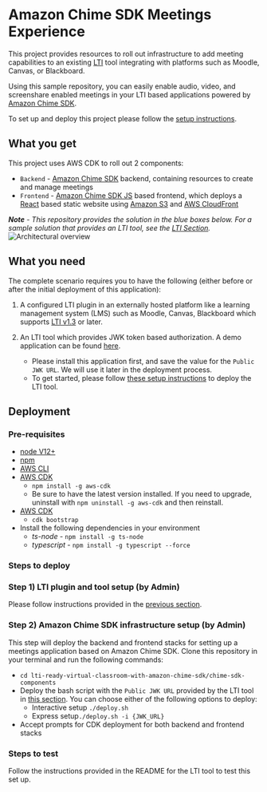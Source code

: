 # Amazon Chime SDK Meetings Experience

This project provides resources to roll out infrastructure to add meeting capabilities to an existing [LTI](https://www.imsglobal.org/activity/learning-tools-interoperability) tool integrating with platforms such as Moodle, Canvas, or Blackboard.

Using this sample repository, you can easily enable audio, video, and screenshare enabled meetings in your LTI based applications powered by [Amazon Chime SDK](https://aws.amazon.com/chime/chime-sdk/).

To set up and deploy this project please follow the [setup instructions](#deployment).

## What you get

This project uses AWS CDK to roll out 2 components:

- `Backend` - [Amazon Chime SDK](https://aws.amazon.com/chime/chime-sdk/) backend, containing resources to create and manage meetings
- `Frontend` - [Amazon Chime SDK JS](https://github.com/aws/amazon-chime-sdk-js) based frontend, which deploys a [React](https://reactjs.org/) based static website using [Amazon S3](https://aws.amazon.com/s3/) and [AWS CloudFront](https://aws.amazon.com/cloudfront/)

_**Note** - This repository provides the solution in the blue boxes below. For a sample solution that provides an LTI tool, see the [LTI Section](../lti-components/README.md)._
![Architectural overview](lti-chime-sdk-architecture.png)

## What you need

The complete scenario requires you to have the following (either before or after the initial deployment of this application):

1. A configured LTI plugin in an externally hosted platform like a learning management system (LMS) such as Moodle, Canvas, Blackboard which supports [LTI v1.3](https://www.imsglobal.org/spec/lti/v1p3/#overview) or later.

2. An LTI tool which provides JWK token based authorization. A demo application can be found [here](../lti-components/README.md).
   - Please install this application first, and save the value for the `Public JWK URL`. We will use it later in the deployment process.
   - To get started, please follow [these setup instructions](../lti-components/web/README.md) to deploy the LTI tool.

## Deployment

### Pre-requisites

- [node V12+](https://nodejs.org/en/download/)
- [npm](https://www.npmjs.com/get-npm)
- [AWS CLI](https://docs.aws.amazon.com/cli/latest/userguide/install-cliv2.html)
- [AWS CDK](https://docs.aws.amazon.com/cdk/latest/guide/getting_started.html#getting_started_install)
  - `npm install -g aws-cdk`
  - Be sure to have the latest version installed. If you need to upgrade, uninstall with `npm uninstall -g aws-cdk` and then reinstall.
- [AWS CDK](https://docs.aws.amazon.com/cdk/latest/guide/bootstrapping.html)
  - `cdk bootstrap`
- Install the following dependencies in your environment
  - _ts-node_ - `npm install -g ts-node`
  - _typescript_ - `npm install -g typescript --force`

### Steps to deploy

### Step 1) LTI plugin and tool setup (by Admin)

Please follow instructions provided in the [previous section](#what-you-need).

### Step 2) Amazon Chime SDK infrastructure setup (by Admin)

This step will deploy the backend and frontend stacks for setting up a meetings application based on Amazon Chime SDK. Clone this repository in your terminal and run the following commands:

- `cd lti-ready-virtual-classroom-with-amazon-chime-sdk/chime-sdk-components`
- Deploy the bash script with the `Public JWK URL` provided by the LTI tool in [this section](#what-you-need). You can choose either of the following options to deploy:
  - Interactive setup `./deploy.sh`
  - Express setup`./deploy.sh -i {JWK_URL}`
- Accept prompts for CDK deployment for both backend and frontend stacks

### Steps to test

Follow the instructions provided in the README for the LTI tool to test this set up.
